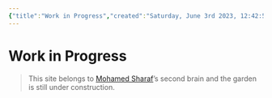 ```yaml
---
{"title":"Work in Progress","created":"Saturday, June 3rd 2023, 12:42:56 PM +03:00","modified":"Tuesday, September 5th 2023, 8:48:51 AM +03:00","dg-publish":true,"dg-home":true,"permalink":"/readme/","tags":["gardenEntry"],"dgPassFrontmatter":true,"updated":"Tuesday, September 5th 2023, 8:48:51 AM +03:00"}
---
```



# Work in Progress

> This site belongs to [Mohamed Sharaf](https://www.linkedin.com/in/mahmad-sharaf/)’s second brain and the garden is still under construction.

